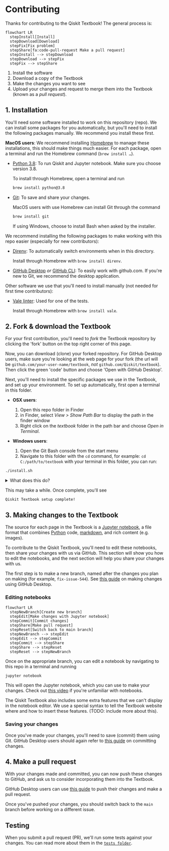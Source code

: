 # Contributing

Thanks for contributing to the Qiskit Textbook! The general process is:

```mermaid
flowchart LR
  stepInstall[Install]
  stepDownload[Download]
  stepFix[Fix problem]
  stepShare[fa:code-pull-request Make a pull request]
  stepInstall --> stepDownload
  stepDownload --> stepFix
  stepFix --> stepShare
```

1. Install the software
2. Download a copy of the Textbook
3. Make the changes you want to see
4. Upload your changes and request to merge them into the Textbook (known as a
   _pull request_).

## 1. Installation

You'll need some software installed to work on this repository (repo). We can
install some packages for you automatically, but you'll need to install the
following packages manually. We recommend you install these first.

**MacOS users**: We recommend installing [Homebrew](https://brew.sh/) to manage
these installations, this should make things much easier. For each package,
open a terminal and run the Homebrew command (`brew install …`).

- [Python 3.8](https://www.python.org/): To run Qiskit and Jupyter notebook.
  Make sure you choose version 3.8.

  To install through Homebrew, open a terminal and run 

  ```bash
  brew install python@3.8
  ```

- [Git](https://git-scm.com): To save and share your changes.

  MacOS users with use Homebrew can install Git through the command
  
  ```bash
  brew install git
  ```

  If using Windows, choose to install Bash when asked by the installer.

We recommend installing the following packages to make working with this repo
easier (especially for new contributors):

- [Direnv](https://direnv.net/): To automatically switch environments when in
  this directory.

  Install through Homebrew with `brew install direnv`.

- [GitHub Desktop](https://desktop.github.com/) _or_ [GitHub
  CLI](https://cli.github.com/): To easily work with github.com. If you're new
  to Git, we recommend the desktop application.

Other software we use that you'll need to install manually (not needed for
first time contributors):

- [Vale linter](https://vale.sh/): Used for one of the tests.

  Install through Homebrew with `brew install vale`.


## 2. Fork & download the Textbook

For your first contribution, you'll need to _fork_ the Textbook repository by
clicking the 'fork' button on the top right corner of this page.

Now, you can download (clone) your forked repository. For GitHub Desktop users,
make sure you're looking at the web page for your fork (the url will be
`github.com/your-user-name/textbook`, _not_ `github.com/Qiskit/textbook`). Then
click the green 'code' button and choose 'Open with GitHub Desktop'.

Next, you'll need to install the specific packages we use in the Textbook, and
set up your environment. To set up automatically, first open a terminal in this
folder.

- **OSX users**:
    1. Open this repo folder in Finder
    2. in Finder, select _View > Show Path Bar_ to display the path in the
       finder window
    3. Right click on the _textbook_ folder in the path bar and choose _Open in
       Terminal_.

- **Windows users**:
    1. Open the Git Bash console from the start menu
    2. Navigate to this folder with the `cd` command, for example:
      ```
      cd C:/path/to/textbook
      ```
with your terminal in this folder, you can run:

```bash
./install.sh
```

<details>
  <summary> What does this do? </summary>

  <p>If you're interested, this script will:</p>

  <ul>
    <li>
    Setup a Python venv with the correct version of Python, and add a shell
    script to automatically switch to this venv when you move to this directory.
    </li>
    <li>
    Set up your IPython & Jupyter config so that your notebook outputs match
    those already in the Textbook.
    </li>
    <li>
    Set up Git commit hooks that lint the notebooks to adhere to our conventions
    (this helps with reviewing PRs and merge conflicts).
    </li>
  </ul>
</details>

This may take a while. Once complete, you'll see

```
Qiskit Textbook setup complete!
```


## 3. Making changes to the Textbook

The source for each page in the Textbook is a [Jupyter
notebook](https://jupyter.org/), a file format that combines
[Python](https://www.python.org/) code,
[markdown](https://www.markdownguide.org/basic-syntax/), and rich content (e.g.
images).

To contribute to the Qiskit Textbook, you'll need to edit these notebooks, then
share your changes with us via GitHub. This section will show you how to edit
the notebooks, and the next section will help you share your changes with us.

The first step is to make a new branch, named after the changes you plan on
making (for example, `fix-issue-544`). See [this
guide](https://docs.github.com/en/desktop/contributing-and-collaborating-using-github-desktop/making-changes-in-a-branch/committing-and-reviewing-changes-to-your-project)
on making changes using GitHub Desktop.

### Editing notebooks

```mermaid
flowchart LR
  stepNewBranch[Create new branch]
  stepEdit[Make changes with Jupyter notebook]
  stepCommit[Commit changes]
  stepShare[Make pull request]
  stepReset[Switch back to main branch]
  stepNewBranch --> stepEdit
  stepEdit --> stepCommit
  stepCommit --> stepShare
  stepShare --> stepReset
  stepReset --> stepNewBranch
```

Once on the appropriate branch, you can edit a notebook by navigating to this
repo in a terminal and running

```
jupyter notebook
```

This will open the Jupyter notebook, which you can use to make your changes.
Check out [this video](https://youtu.be/HW29067qVWk?t=243) if you're unfamiliar
with notebooks.

The Qiskit Textbook also includes some extra features that we can't display in
the notebook editor. We use a special syntax to tell the Textbook website where
and how to insert these features. (TODO: include more about this).

### Saving your changes

Once you've made your changes, you'll need to save (commit) them using Git.
GitHub Desktop users should again refer to [this
guide](https://docs.github.com/en/desktop/contributing-and-collaborating-using-github-desktop/making-changes-in-a-branch/committing-and-reviewing-changes-to-your-project)
on committing changes.


## 4. Make a pull request

With your changes made and committed, you can now push these changes to GitHub,
and ask us to consider incorporating them into the Textbook.

GitHub Desktop users can use [this
guide](https://docs.github.com/en/desktop/contributing-and-collaborating-using-github-desktop/making-changes-in-a-branch/pushing-changes-to-github)
to push their changes and make a pull request.

Once you've pushed your changes, you should switch back to the `main` branch
before working on a different issue.

## Testing

When you submit a pull request (PR), we'll run some tests against your changes.
You can read more about them in the [`tests folder`](./tests).
